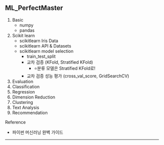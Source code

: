 ## ML_PerfectMaster
  

  1. Basic 
      - numpy
      - pandas
  2. Scikit learn
      - scikitlearn Iris Data
      - scikitlearn API & Datasets
      - scikitlearn model selection
        - train_test_split
        - 교차 검증 (KFold, Stratified KFold)
          - ⭐️분류 모델은 Stratified KFold로!
        - 교차 검증 성능 평가 (cross_val_score, GridSearchCV)
  3. Evaluation
  4. Classification
  5. Regression
  6. Dimension Reduction
  7. Clustering
  8. Text Analysis
  9. Recommendation

  Reference
  * 파이썬 머신러닝 완벽 가이드
  
***
